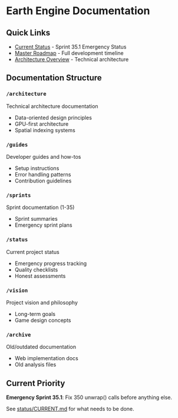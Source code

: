 # Earth Engine Documentation

## Quick Links

- [Current Status](status/CURRENT.md) - Sprint 35.1 Emergency Status
- [Master Roadmap](MASTER_ROADMAP.md) - Full development timeline  
- [Architecture Overview](architecture/OVERVIEW.md) - Technical architecture

## Documentation Structure

### `/architecture`
Technical architecture documentation
- Data-oriented design principles
- GPU-first architecture
- Spatial indexing systems

### `/guides`  
Developer guides and how-tos
- Setup instructions
- Error handling patterns
- Contribution guidelines

### `/sprints`
Sprint documentation (1-35)
- Sprint summaries
- Emergency sprint plans

### `/status`
Current project status
- Emergency progress tracking
- Quality checklists
- Honest assessments

### `/vision`
Project vision and philosophy
- Long-term goals
- Game design concepts

### `/archive`
Old/outdated documentation
- Web implementation docs
- Old analysis files

## Current Priority

**Emergency Sprint 35.1**: Fix 350 unwrap() calls before anything else.

See [status/CURRENT.md](status/CURRENT.md) for what needs to be done.